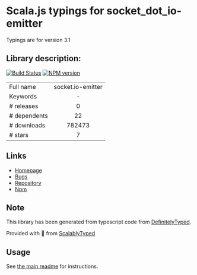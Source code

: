 
# Scala.js typings for socket_dot_io-emitter

Typings are for version 3.1

## Library description:
[![Build Status](https://travis-ci.org/socketio/socket.io-emitter.svg?branch=master)](https://travis-ci.org/socketio/socket.io-emitter) [![NPM version](https://badge.fury.io/js/socket.io-emitter.svg)](http://badge.fury.io/js/socket.io-emitter)

|                    |                 |
| ------------------ | :-------------: |
| Full name          | socket.io-emitter |
| Keywords           | - |
| # releases         | 0 |
| # dependents       | 22 |
| # downloads        | 782473 |
| # stars            | 7 |

## Links
- [Homepage](https://github.com/socketio/socket.io-emitter#readme)
- [Bugs](https://github.com/socketio/socket.io-emitter/issues)
- [Repository](https://github.com/socketio/socket.io-emitter)
- [Npm](https://www.npmjs.com/package/socket.io-emitter)
    


## Note
This library has been generated from typescript code from [DefinitelyTyped](https://definitelytyped.org).

Provided with :purple_heart: from [ScalablyTyped](https://github.com/oyvindberg/ScalablyTyped)

## Usage
See [the main readme](../../readme.md) for instructions.


